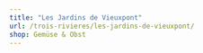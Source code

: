 ```yaml
---
title: "Les Jardins de Vieuxpont"
url: /trois-rivieres/les-jardins-de-vieuxpont/
shop: Gemüse & Obst
---
```

